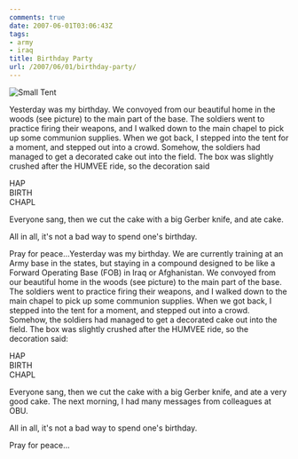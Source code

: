 ```yaml
---
comments: true
date: 2007-06-01T03:06:43Z
tags:
- army
- iraq
title: Birthday Party
url: /2007/06/01/birthday-party/
---
```


![Small Tent](/assets/img_0033-tents_small.jpg)

Yesterday was my birthday. We convoyed from our beautiful home in the woods (see picture) to the main part of the base. The soldiers went to practice firing their weapons, and I walked down to the main chapel to pick up some communion supplies. When we got back, I stepped into the tent for a moment, and stepped out into a crowd. Somehow, the soldiers had managed to get a decorated cake out into the field. The box was slightly crushed after the HUMVEE ride, so the decoration said</p>
<p>HAP<br />
BIRTH<br />
CHAPL</p>
<p>Everyone sang, then we cut the cake with a big Gerber knife, and ate cake.</p>
<p>All in all, it's not a bad way to spend one's birthday.</p>
<p>Pray for peace...Yesterday was my birthday. We are currently training at an Army base in the states, but staying in a compound designed to be like a Forward Operating Base (FOB) in Iraq or Afghanistan. We convoyed from our beautiful home in the woods (see picture) to the main part of the base. The soldiers went to practice firing their weapons, and I walked down to the main chapel to pick up some communion supplies. When we got back, I stepped into the tent for a moment, and stepped out into a crowd. Somehow, the soldiers had managed to get a decorated cake out into the field. The box was slightly crushed after the HUMVEE ride, so the decoration said:</p>
<p>HAP<br />
BIRTH<br />
CHAPL</p>
<p>Everyone sang, then we cut the cake with a big Gerber knife, and ate a very good cake. The next morning, I had many messages from colleagues at OBU.</p>
<p>All in all, it's not a bad way to spend one's birthday.</p>
<p>Pray for peace...</p>
